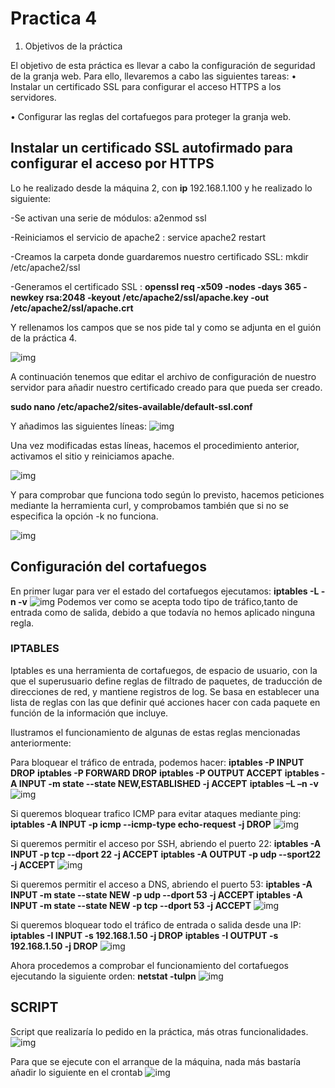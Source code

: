 # Practica 4 #

1. Objetivos de la práctica

El objetivo de esta práctica es llevar a cabo la configuración de seguridad de la granja
web. Para ello, llevaremos a cabo las siguientes tareas:
• Instalar un certificado SSL para configurar el acceso HTTPS a los servidores.

• Configurar las reglas del cortafuegos para proteger la granja web.

## Instalar un certificado SSL autofirmado para configurar el acceso por HTTPS ##

Lo he realizado desde la máquina 2, con **ip** 192.168.1.100 y he realizado lo siguiente:

-Se activan una serie de módulos: a2enmod ssl

-Reiniciamos el servicio de apache2 : service apache2 restart

-Creamos la carpeta donde guardaremos nuestro certificado SSL: mkdir /etc/apache2/ssl

-Generamos el certificado SSL : **openssl req -x509 -nodes -days 365 -newkey rsa:2048 -keyout /etc/apache2/ssl/apache.key -out /etc/apache2/ssl/apache.crt** 

Y rellenamos los campos que se nos pide tal y como se adjunta en el guión de la práctica 4.

![img](https://github.com/SergioCruzPerez/SWAP-UGR/blob/master/Practica4/fotos/imagen1)

A continuación tenemos que editar el archivo de configuración de nuestro servidor para añadir nuestro certificado creado para que pueda ser creado.

**sudo nano /etc/apache2/sites-available/default-ssl.conf**

Y añadimos las siguientes líneas:
![img](https://github.com/SergioCruzPerez/SWAP-UGR/blob/master/Practica4/fotos/imagen2.png)

Una vez modificadas estas líneas, hacemos el procedimiento anterior, activamos el sitio y reiniciamos apache.

![img](https://github.com/SergioCruzPerez/SWAP-UGR/blob/master/Practica4/fotos/imagen3.png)

Y para comprobar que funciona todo según lo previsto, hacemos peticiones mediante la herramienta curl, y comprobamos también que si no se especifica la opción -k no funciona.

![img](https://github.com/SergioCruzPerez/SWAP-UGR/blob/master/Practica4/fotos/imagen4.png)

## Configuración del cortafuegos ##
En primer lugar para ver el estado del cortafuegos ejecutamos: **iptables -L -n -v**
![img](https://github.com/SergioCruzPerez/SWAP-UGR/blob/master/Practica4/fotos/imagen5.png)
Podemos ver como se acepta todo tipo de tráfico,tanto de entrada como de salida, debido a que todavía no hemos aplicado ninguna regla.

### IPTABLES ###
Iptables es una herramienta de cortafuegos, de espacio de usuario, con la que el superusuario define reglas de filtrado de paquetes, de traducción de direcciones de red, y mantiene registros de log.
Se basa en establecer una lista de reglas con las que definir qué acciones hacer con cada paquete en función de la información que incluye.

Ilustramos el funcionamiento de algunas de estas reglas mencionadas anteriormente:

Para bloquear el tráfico de entrada, podemos hacer:
**iptables -P INPUT DROP**
**iptables -P FORWARD DROP**
**iptables -P OUTPUT ACCEPT**
**iptables -A INPUT -m state --state NEW,ESTABLISHED -j ACCEPT**
**iptables –L –n -v**
![img](https://github.com/SergioCruzPerez/SWAP-UGR/blob/master/Practica4/fotos/imagen6.png)

Si queremos bloquear trafico ICMP para evitar ataques mediante ping:
**iptables -A INPUT -p icmp --icmp-type echo-request -j DROP**
![img](https://github.com/SergioCruzPerez/SWAP-UGR/blob/master/Practica4/fotos/imagen7.png)

Si queremos permitir el acceso por SSH, abriendo el puerto 22:
**iptables -A INPUT -p tcp --dport 22 -j ACCEPT**
**iptables -A OUTPUT -p udp --sport22 -j ACCEPT**
![img](https://github.com/SergioCruzPerez/SWAP-UGR/blob/master/Practica4/fotos/imagen8.png)

Si queremos permitir el acceso a DNS, abriendo el puerto 53:
**iptables -A INPUT -m state --state NEW -p udp --dport 53 -j ACCEPT**
**iptables -A INPUT -m state --state NEW -p tcp --dport 53 -j ACCEPT**
![img](https://github.com/SergioCruzPerez/SWAP-UGR/blob/master/Practica4/fotos/imagen9.png)

Si queremos bloquear todo el tráfico de entrada o salida desde una IP:
**iptables -I INPUT -s 192.168.1.50 -j DROP**
**iptables -I OUTPUT -s 192.168.1.50 -j DROP**
![img](https://github.com/SergioCruzPerez/SWAP-UGR/blob/master/Practica4/fotos/imagen10.png)

Ahora procedemos a comprobar el funcionamiento del cortafuegos ejecutando la siguiente orden:
**netstat -tulpn**
![img](https://github.com/SergioCruzPerez/SWAP-UGR/blob/master/Practica4/fotos/imagen11.png)

## SCRIPT ##
Script que realizaría lo pedido en la práctica, más otras funcionalidades.
![img](https://github.com/SergioCruzPerez/SWAP-UGR/blob/master/Practica4/fotos/imagen12.png)

Para que se ejecute con el arranque de la máquina, nada más bastaría añadir lo siguiente en el crontab
![img](https://github.com/SergioCruzPerez/SWAP-UGR/blob/master/Practica4/fotos/imagen13.png)





